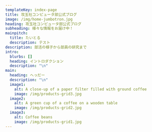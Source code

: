 ```yaml
---
templateKey: index-page
title: 攻玉社コンピュータ部公式ブログ
image: /img/home-jumbotron.jpg
heading: 攻玉社コンピュータ部公式ブログ
subheading: 様々な情報をお届け中！
mainpitch:
  title: たいとる
  description: テスト
description: 部活の様子から部員の研究まで
intro:
  blurbs: []
  heading: イントロダクション
  description: "\n"
main:
  heading: へっだー
  description: "\n"
  image1:
    alt: A close-up of a paper filter filled with ground coffee
    image: /img/products-grid3.jpg
  image2:
    alt: A green cup of a coffee on a wooden table
    image: /img/products-grid2.jpg
  image3:
    alt: Coffee beans
    image: /img/products-grid1.jpg
---
```

